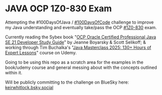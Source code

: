 # JAVA OCP 1Z0-830 Exam

Attempting the #100DaysOfJava / [#100DaysOfCode](https://www.100daysofcode.com/) challenge to improve my Java understanding and eventually take/pass the OCP [#1Z0-830](https://education.oracle.com/java-se-21-developer-professional/pexam_1Z0-830) exam.

Currently reading the Sybex book "[OCP Oracle Certified Professional Java SE 21 Developer Study Guide](https://www.amazon.co.uk/dp/1394286619)" by Jeanne Boyarsky & Scott Selikoff; & working through Tim Buchalka's "[Java Masterclass 2025: 130+ Hours of Expert Lessons](https://www.udemy.com/course/java-the-complete-java-developer-course)" course on Udemy.

Going to be using this repo as a scratch area for the examples in the book/udemy course and general messing about with the concepts outlined within it. 

Will be publicly committing to the challenge on BlueSky here: [keirwhitlock.bsky.social](https://bsky.app/profile/keirwhitlock.bsky.social)

